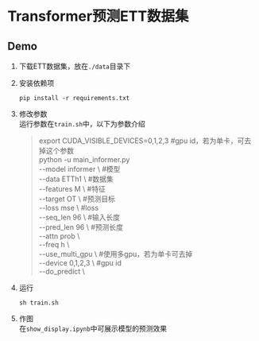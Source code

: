 # Transformer预测ETT数据集
## Demo  
1. 下载ETT数据集，放在`./data`目录下
2. 安装依赖项
    ```
    pip install -r requirements.txt
    ```
3. 修改参数  
运行参数在`train.sh`中，以下为参数介绍
    > export CUDA_VISIBLE_DEVICES=0,1,2,3  #gpu id，若为单卡，可去掉这个参数  
    python -u main_informer.py \
        --model informer \  #模型  
        --data ETTh1 \  #数据集  
        --features M \ #特征  
        --target OT \ #预测目标  
        --loss mse \ #loss  
        --seq_len 96 \ #输入长度  
        --pred_len 96 \ #预测长度  
        --attn prob \  
        --freq h \  
        --use_multi_gpu \ #使用多gpu，若为单卡可去掉  
        --device 0,1,2,3 \ #gpu id  
        --do_predict \  

4. 运行  
    ```
    sh train.sh
    ```
5. 作图  
在`show_display.ipynb`中可展示模型的预测效果